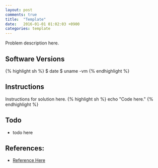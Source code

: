 ```yaml
---
layout: post
comments: true
title:  "Template"
date:   2016-01-01 01:02:03 +0900
categories: template
---
```

Problem description here.

## Software Versions
{% highlight sh %}
$ date
$ uname -vm
{% endhighlight %}

## Instructions
Instructions for solution here.
{% highlight sh %}
echo "Code here."
{% endhighlight %}

## Todo
- todo here

## References:
- [Reference Here][reference]

[reference]: https://sgeos.github.io

